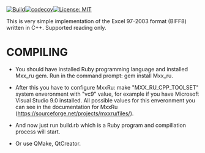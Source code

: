 [![Build](https://github.com/igormironchik/read-excel/workflows/build/badge.svg)](https://github.com/igormironchik/read-excel/actions)[![codecov](https://codecov.io/gh/igormironchik/read-excel/branch/master/graph/badge.svg)](https://codecov.io/gh/igormironchik/read-excel)[![License: MIT](https://img.shields.io/badge/license-MIT-blue.svg)](https://opensource.org/licenses/MIT)

This is very simple implementation of the Excel 97-2003 format (BIFF8) written in C++.
Supported reading only.


# COMPILING

 * You should have installed Ruby programming language and installed Mxx_ru gem.
   Run in the command prompt: gem install Mxx_ru.

 * After this you have to configure MxxRu: make "MXX_RU_CPP_TOOLSET" system enveronment
   with "vc9" value, for example if you have Microsoft Visual Studio 9.0 installed. All
   possible values for this enveronment you can see in the documentation for MxxRu
   (https://sourceforge.net/projects/mxxru/files/).

 * And now just run build.rb which is a Ruby program and compillation process will start.

 * Or use QMake, QtCreator.

